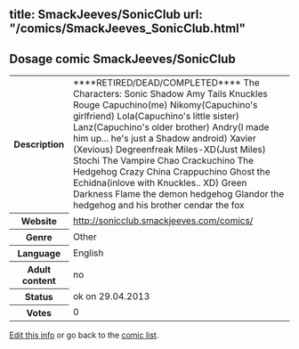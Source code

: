 title: SmackJeeves/SonicClub
url: "/comics/SmackJeeves_SonicClub.html"
---
Dosage comic SmackJeeves/SonicClub
-----------------------------------------

<p id="msg"></p>
<script type="text/javascript">
if (window.location.search === '?edit_info_mail=sent_ok') {
  var elem = document.getElementById("msg");
  elem.innerHTML = 'Edited information sucessfully sent for review, which is usually done daily. Thanks!';
  elem.className = 'ok';
}
</script>
<table class="comicinfo">
<tr>
<th>Description</th><td>****RETIRED/DEAD/COMPLETED**** The Characters: Sonic Shadow Amy Tails Knuckles Rouge Capuchino(me) Nikomy(Capuchino's girlfriend) Lola(Capuchino's little sister) Lanz(Capuchino's older brother) Andry(I made him up... he's just a Shadow android) Xavier (Xevious) Degreenfreak Miles-XD(Just Miles) Stochi The Vampire Chao Crackuchino The Hedgehog Crazy China Crappuchino Ghost the Echidna(inlove with Knuckles.. XD) Green Darkness Flame the demon hedgehog Glandor the hedgehog and his brother cendar the fox</td>
</tr>
<tr>
<th>Website</th><td><a href="http://sonicclub.smackjeeves.com/comics/">http://sonicclub.smackjeeves.com/comics/</a></td>
</tr>
<tr>
<th>Genre</th><td>Other</td>
</tr>
<tr>
<th>Language</th><td>English</td>
</tr>
<tr>
<th>Adult content</th><td>no</td>
</tr>
<tr>
<th>Status</th><td>ok on 29.04.2013</td>
</tr>
<tr>
<th>Votes</th><td>0</td>
</tr>
</table>

[Edit this info](SmackJeeves_SonicClub_edit.html) or go back to the [comic list](../comic-index.html).
